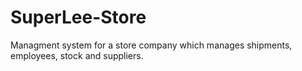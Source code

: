 # SuperLee-Store
Managment system for a store company which manages shipments, employees, stock and suppliers.
